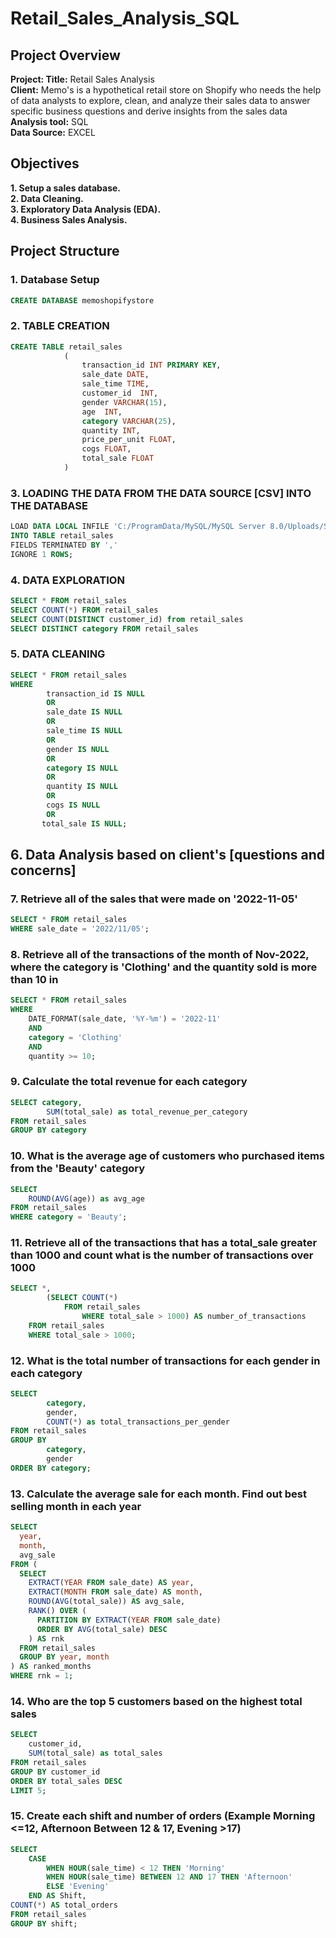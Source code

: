 # Retail_Sales_Analysis_SQL

## Project Overview

**Project: Title:** Retail Sales Analysis                                                                                                                                                                                     
**Client:** Memo's is a hypothetical retail store on Shopify who needs the help of data analysts to explore, clean, and analyze their sales data to answer specific business questions and derive insights from the sales data                                                                                                                                                                                                                          
**Analysis tool:** SQL                                                                                                                                                                                                        
**Data Source:** EXCEL                                                                                                                                                                                                        

## Objectives
**1. Setup a sales database.**                                                                                                                                                                                                
**2. Data Cleaning.**                                                                                                                                                                                                         
**3. Exploratory Data Analysis (EDA).**                                                                                                                                                                                       
**4. Business Sales Analysis.**                                                                                                                                                                                               

## Project Structure

### 1. Database Setup
```sql
CREATE DATABASE memoshopifystore
```

### 2. TABLE CREATION
```sql
CREATE TABLE retail_sales
			(
				transaction_id INT PRIMARY KEY, 
                sale_date DATE,
                sale_time TIME,
                customer_id  INT,
                gender VARCHAR(15),
                age  INT,
                category VARCHAR(25),
                quantity INT,
                price_per_unit FLOAT,
                cogs FLOAT,
                total_sale FLOAT
			)

```

### 3. LOADING THE DATA FROM THE DATA SOURCE [CSV] INTO THE DATABASE
```sql
LOAD DATA LOCAL INFILE 'C:/ProgramData/MySQL/MySQL Server 8.0/Uploads/SQL_Retail_Sales_Analysis_utf.csv'
INTO TABLE retail_sales
FIELDS TERMINATED BY ','
IGNORE 1 ROWS;
```

### 4. DATA EXPLORATION
```sql
SELECT * FROM retail_sales
SELECT COUNT(*) FROM retail_sales 
SELECT COUNT(DISTINCT customer_id) from retail_sales
SELECT DISTINCT category FROM retail_sales
```

### 5. DATA CLEANING
```sql
SELECT * FROM retail_sales
WHERE 
		transaction_id IS NULL
        OR
        sale_date IS NULL
        OR
        sale_time IS NULL
        OR
        gender IS NULL
        OR
        category IS NULL
        OR
        quantity IS NULL
        OR
        cogs IS NULL
        OR
       total_sale IS NULL;
```

## 6. Data Analysis based on client's [questions and concerns]

### 7. Retrieve all of the sales that were made on '2022-11-05'
```sql
SELECT * FROM retail_sales
WHERE sale_date = '2022/11/05';
```

### 8. Retrieve all of the transactions of the month of Nov-2022, where the category is 'Clothing' and the quantity sold is more than 10 in
```sql
SELECT * FROM retail_sales
WHERE 
	DATE_FORMAT(sale_date, '%Y-%m') = '2022-11'
	AND
	category = 'Clothing'
    AND
    quantity >= 10;
```

### 9. Calculate the total revenue for each category
```sql
SELECT category,
		SUM(total_sale) as total_revenue_per_category
FROM retail_sales
GROUP BY category
```

### 10. What is the average age of customers who purchased items from the 'Beauty' category
```sql
SELECT
	ROUND(AVG(age)) as avg_age
FROM retail_sales
WHERE category = 'Beauty';
```

### 11. Retrieve all of the transactions that has a total_sale greater than 1000 and count what is the number of transactions over 1000
```sql
SELECT *,
		(SELECT COUNT(*)
			FROM retail_sales
				WHERE total_sale > 1000) AS number_of_transactions
	FROM retail_sales
	WHERE total_sale > 1000; 
```

### 12. What is the total number of transactions for each gender in each category
```sql
SELECT 
		category,
        gender,
        COUNT(*) as total_transactions_per_gender
FROM retail_sales
GROUP BY
		category,
        gender
ORDER BY category;
```

### 13. Calculate the average sale for each month. Find out best selling month in each year
```sql
SELECT 
  year,
  month,
  avg_sale
FROM (
  SELECT 
    EXTRACT(YEAR FROM sale_date) AS year,
    EXTRACT(MONTH FROM sale_date) AS month,
    ROUND(AVG(total_sale)) AS avg_sale,
    RANK() OVER (
      PARTITION BY EXTRACT(YEAR FROM sale_date)
      ORDER BY AVG(total_sale) DESC
    ) AS rnk
  FROM retail_sales
  GROUP BY year, month
) AS ranked_months
WHERE rnk = 1;
```

### 14. Who are the top 5 customers based on the highest total sales 
```sql
SELECT 
    customer_id,
    SUM(total_sale) as total_sales
FROM retail_sales
GROUP BY customer_id
ORDER BY total_sales DESC
LIMIT 5;
```

### 15. Create each shift and number of orders (Example Morning <=12, Afternoon Between 12 & 17, Evening >17)
```sql
SELECT 
	CASE
		WHEN HOUR(sale_time) < 12 THEN 'Morning'
        WHEN HOUR(sale_time) BETWEEN 12 AND 17 THEN 'Afternoon'
        ELSE 'Evening'
	END AS Shift,
COUNT(*) AS total_orders
FROM retail_sales
GROUP BY shift;
```
